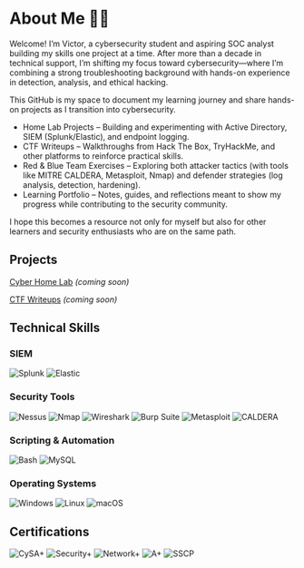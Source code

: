 # About Me 👋🏽
Welcome! I’m Victor, a cybersecurity student and aspiring SOC analyst building my skills one project at a time. After more than a decade in technical support, I’m shifting my focus toward cybersecurity—where I’m combining a strong troubleshooting background with hands-on experience in detection, analysis, and ethical hacking.

This GitHub is my space to document my learning journey and share hands-on projects as I transition into cybersecurity.
- Home Lab Projects – Building and experimenting with Active Directory, SIEM (Splunk/Elastic), and endpoint logging.
-	CTF Writeups – Walkthroughs from Hack The Box, TryHackMe, and other platforms to reinforce practical skills.
-	Red & Blue Team Exercises – Exploring both attacker tactics (with tools like MITRE CALDERA, Metasploit, Nmap) and defender strategies (log analysis, detection, hardening).
-	Learning Portfolio – Notes, guides, and reflections meant to show my progress while contributing to the security community.

I hope this becomes a resource not only for myself but also for other learners and security enthusiasts who are on the same path.

## Projects

[Cyber Home Lab](https://github.com/victorechevarria/cyber-home-lab) *(coming soon)*

[CTF Writeups](https://github.com/victorechevarria/ctf-writeups) *(coming soon)*

<!-- <a href="https://github.com/victorechevarria/Active-Directory-Lab-build/blob/main/README.md">Active Directory Lab Build</a> -->

## Technical Skills

### SIEM  
![Splunk](https://img.shields.io/badge/Splunk-000000?logo=splunk&logoColor=white) ![Elastic](https://img.shields.io/badge/Elastic-005571?logo=elasticsearch&logoColor=white)  

### Security Tools  
![Nessus](https://img.shields.io/badge/Nessus-2F4F7F?logo=tenable&logoColor=white) ![Nmap](https://img.shields.io/badge/Nmap-4682B4?logo=gnometerminal&logoColor=white) ![Wireshark](https://img.shields.io/badge/Wireshark-1679A7?logo=wireshark&logoColor=white) ![Burp Suite](https://img.shields.io/badge/Burp_Suite-FF6F00?logo=burpsuite&logoColor=white) ![Metasploit](https://img.shields.io/badge/Metasploit-6A0DAD?logo=hackthebox&logoColor=white) ![CALDERA](https://img.shields.io/badge/CALDERA-6A5ACD?logo=matrix&logoColor=white)  

### Scripting & Automation  
![Bash](https://img.shields.io/badge/Bash-4EAA25?logo=gnubash&logoColor=white) ![MySQL](https://img.shields.io/badge/MySQL-4479A1?logo=mysql&logoColor=white)  

### Operating Systems  
![Windows](https://img.shields.io/badge/Windows-0078D6?logo=windows&logoColor=white) ![Linux](https://img.shields.io/badge/Linux-FCC624?logo=linux&logoColor=black) ![macOS](https://img.shields.io/badge/macOS-333333?logo=apple&logoColor=white)  


<!-- ### Endpoint
![Microsoft Defender](https://img.shields.io/badge/Microsoft%20Defender-0078D4?logo=windows&logoColor=white&style=flat)
![Velociraptor](https://img.shields.io/badge/Velociraptor-800000?logo=github&logoColor=white&style=flat)
![Volatility](https://img.shields.io/badge/Volatility-4B0082?style=flat&logo=hackthebox&logoColor=white) -->

<!-- ### Ticketing
![Jira](https://img.shields.io/badge/Jira-0052CC?logo=jira&logoColor=white&style=flat) -->

## Certifications
![CySA+](https://img.shields.io/badge/CySA+-29B6F6?logo=compTIA&logoColor=white) ![Security+](https://img.shields.io/badge/Security+-E63946?logo=compTIA&logoColor=white) ![Network+](https://img.shields.io/badge/Network+-457B9D?logo=compTIA&logoColor=white) ![A+](https://img.shields.io/badge/A+-2A9D8F?logo=compTIA&logoColor=white) ![SSCP](https://img.shields.io/badge/SSCP-6A4C93?logo=isc2&logoColor=white)  

